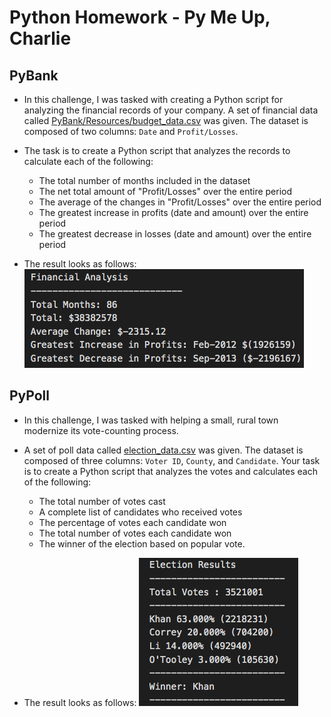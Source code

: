 # Python Homework - Py Me Up, Charlie

## PyBank

* In this challenge, I was tasked with creating a Python script for analyzing the financial records of your company. A set of financial data called [PyBank/Resources/budget_data.csv](PyBank/Resources/budget_data.csv) was given. The dataset is composed of two columns: `Date` and `Profit/Losses`.

* The task is to create a Python script that analyzes the records to calculate each of the following:

  * The total number of months included in the dataset
  * The net total amount of "Profit/Losses" over the entire period
  * The average of the changes in "Profit/Losses" over the entire period
  * The greatest increase in profits (date and amount) over the entire period
  * The greatest decrease in losses (date and amount) over the entire period

* The result looks as follows:
![Financial Analysis](images/Financial_analysis.png)

## PyPoll

* In this challenge, I was tasked with helping a small, rural town modernize its vote-counting process. 

* A set of poll data called [election_data.csv](PyPoll/Resources/election_data.csv) was given. The dataset is composed of three columns: `Voter ID`, `County`, and `Candidate`. Your task is to create a Python script that analyzes the votes and calculates each of the following:

  * The total number of votes cast
  * A complete list of candidates who received votes
  * The percentage of votes each candidate won
  * The total number of votes each candidate won
  * The winner of the election based on popular vote.

* The result looks as follows:
![Election Results](images/Election_results.png)